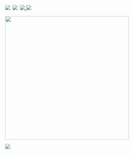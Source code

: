 <p>
  <br><br>
  <a href="https://doodleryul.github.io"><img src="https://img.shields.io/badge/Tech%20Blog-8066F3?style=flat-square&logo=Github&logoColor=white&link=https://rimiiii.github.io"/></a>&nbsp
  <a href="https://www.instagram.com/rimiiii_u/"><img src="https://img.shields.io/badge/Instagram-E4405F?style=flat-square&logo=Instagram&logoColor=white&link=https://www.instagram.com/rimiiii_u"/></a>&nbsp
   <a href="https://www.notion.so/rimiiii/Rimiiii-AI-Research-Engineer-72e6adcb5151438da7f5771e3ed74e65"><img src="https://img.shields.io/badge/Resume-blue?style=flat-square&logo=Notion&logoColor=white&link=https://www.notion.so/rimiiii/Rimiiii-AI-Research-Engineer-72e6adcb5151438da7f5771e3ed74e65"/>
   <a href="https://open.spotify.com/user/31pxeueydqcrri4klsx73pztj2ay"><img src="https://img.shields.io/badge/spotify-1DB954?style=flat-square&logo=spotify&logoColor=white&link=https://open.spotify.com/user/31pxeueydqcrri4klsx73pztj2ay"/></a>&nbsp
   <br><br>
   <img src="https://user-images.githubusercontent.com/76838077/181680670-a7e65890-fc4e-46fc-b89a-58c66a8410c2.gif" width=400>
</p>

<p>
  <a href="https://hits.seeyoufarm.com"><img src="https://hits.seeyoufarm.com/api/count/incr/badge.svg?url=https%3A%2F%2Fgithub.com%2Frimiiii&count_bg=%23FFD310&title_bg=%23555555&icon=github.svg&icon_color=%23E7E7E7&title=hits&edge_flat=false"/></a>
</p>
